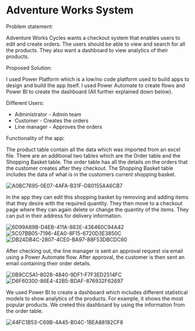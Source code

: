 # Adventure Works System
Problem statement:

Adventure Works Cycles wants a checkout system that enables users to edit and create orders. The users should be able to view and search for all the products. They also want a dashboard to view analytics of their products.

Proposed Solution:

I used Power Platform which is a low/no code platform used to build apps to design and build the app itself. I used Power Automate to create flows and Power BI to create the dashboard (All further explained down below).

Different Users:

 - Administrator - Admin team
 - Customer - Creates the orders
 - Line manager - Approves the orders

Functionality of the app:

The product table contain all the data which was imported from an excel file. There are an additional two tables which are the Order table and the Shopping Basket table. The order table has all the details on the orders that the customer creates after they checkout. The Shopping Basket table includes the data of what is in the customers current shopping basket.

![A0BC7695-0E07-4AFA-B31F-D80155AA6CB7](https://github.com/saatvika-m/AdventureWorksSystem/assets/145695375/188664d7-a3e9-4fd4-9a86-d2d0c11c754a)

In the app they can edit this shopping basket by removing and adding items that they desire with the required quantity. They then move to a checkout page where they can again delete or change the quantity of the items. They can put in their address for delivery information.

![6D99A89B-D4EB-411A-883E-436460C94A42](https://github.com/saatvika-m/AdventureWorksSystem/assets/145695375/5ffc0638-4252-43ae-8516-dbf695db547a)
![5C07BB05-7196-4EA0-8F15-6720D3E3850C](https://github.com/saatvika-m/AdventureWorksSystem/assets/145695375/d5173858-58b3-4604-b528-478977beb43d)
![DB24DB4C-2807-4CE0-BA97-88F53DBCDC60](https://github.com/saatvika-m/AdventureWorksSystem/assets/145695375/dcc26382-bbb2-41ea-ba50-1334e5383fbb)

After checking out, the line manager is sent an approval request via email using a Power Automate flow. After approval, the customer is then sent an email containing their order details. 

![0B9CC5A1-8028-4840-9DF1-F7F3ED2514FC](https://github.com/saatvika-m/AdventureWorksSystem/assets/145695375/e7d2233e-801c-4a01-8a83-4bf13969709f)
![D6F60300-86E4-42B5-BDAF-876932F62697](https://github.com/saatvika-m/AdventureWorksSystem/assets/145695375/57312262-e624-4699-8380-c00c47222e40)

We used Power BI to create a dashboard which includes different statistical models to show analytics of the products. For example, it shows the most popular products. We creted this dashboard by using the information from the order table.

![44FC1B53-C69B-4A45-B04C-1BEA88182CF8](https://github.com/saatvika-m/AdventureWorksSystem/assets/145695375/0a875c72-8526-4c12-b5d1-e49679d7bc28)

